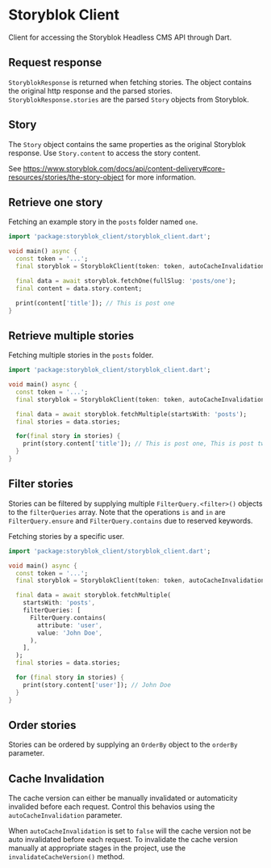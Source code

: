 # Storyblok Client

Client for accessing the Storyblok Headless CMS API through Dart.

## Request response

`StoryblokResponse` is returned when fetching stories. The object contains the original http response and the parsed stories. `StoryblokResponse.stories` are the parsed `Story` objects from Storyblok. 

## Story

The `Story` object contains the same properties as the original Storyblok response. Use `Story.content` to access the story content.

See https://www.storyblok.com/docs/api/content-delivery#core-resources/stories/the-story-object for more information.


## Retrieve one story

Fetching an example story in the `posts` folder named `one`.

```dart
import 'package:storyblok_client/storyblok_client.dart';

void main() async {
  const token = '...';
  final storyblok = StoryblokClient(token: token, autoCacheInvalidation: true);

  final data = await storyblok.fetchOne(fullSlug: 'posts/one');
  final content = data.story.content;

  print(content['title']); // This is post one
}
```

## Retrieve multiple stories

Fetching multiple stories in the `posts` folder.

```dart
import 'package:storyblok_client/storyblok_client.dart';

void main() async {
  const token = '...';
  final storyblok = StoryblokClient(token: token, autoCacheInvalidation: true);

  final data = await storyblok.fetchMultiple(startsWith: 'posts');
  final stories = data.stories;

  for(final story in stories) {
    print(story.content['title']); // This is post one, This is post two etc..
  }
}
```

## Filter stories

Stories can be filtered by supplying multiple `FilterQuery.<filter>()` objects to the `filterQueries` array. Note that the operations `is` and `in` are `FilterQuery.ensure` and `FilterQuery.contains` due to reserved keywords.

Fetching stories by a specific user.

```dart
import 'package:storyblok_client/storyblok_client.dart';

void main() async {
  const token = '...';
  final storyblok = StoryblokClient(token: token, autoCacheInvalidation: true);

  final data = await storyblok.fetchMultiple(
    startsWith: 'posts',
    filterQueries: [
      FilterQuery.contains(
        attribute: 'user',
        value: 'John Doe',
      ),
    ],
  );
  final stories = data.stories;

  for (final story in stories) {
    print(story.content['user']); // John Doe
  }
}

```

## Order stories

Stories can be ordered by supplying an `OrderBy` object to the `orderBy` parameter.

## Cache Invalidation

The cache version can either be manually invalidated or automaticity invalided before each request. Control this behavios using the `autoCacheInvalidation` parameter.

When `autoCacheInvalidation` is set to `false` will the cache version not be auto invalidated before each request. To invalidate the cache version manually at appropriate stages in the project, use the `invalidateCacheVersion()` method.


